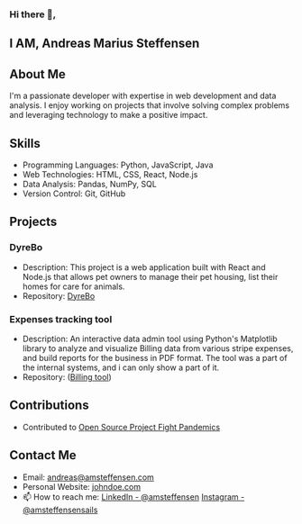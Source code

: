 ### Hi there 👋,

## I AM, Andreas Marius Steffensen

## About Me

I'm a passionate developer with expertise in web development and data analysis. I enjoy working on projects that involve solving complex problems and leveraging technology to make a positive impact.

## Skills

- Programming Languages: Python, JavaScript, Java
- Web Technologies: HTML, CSS, React, Node.js
- Data Analysis: Pandas, NumPy, SQL
- Version Control: Git, GitHub

## Projects

### DyreBo

- Description: This project is a web application built with React and Node.js that allows pet owners to manage their pet housing, list their homes for care for animals.
- Repository: [DyreBo](https://github.com/amsteffensen/dyrebo)

### Expenses tracking tool

- Description: An interactive data admin tool using Python's Matplotlib library to analyze and visualize Billing data from various stripe expenses, and build reports for the business in PDF format. The tool was a part of the internal systems, and i can only show a part of it.
- Repository: ([Billing tool](https://github.com/AMSteffensen/python-datascience))

## Contributions

- Contributed to [Open Source Project Fight Pandemics](https://github.com/ightPandemics/)

## Contact Me

- Email: andreas@amsteffensen.com
- Personal Website: [johndoe.com](https://www.amsteffensen.com)
-  📫 How to reach me: [LinkedIn - @amsteffensen](https://www.linkedin.com/in/amsteffensen/) 
[Instagram - @amsteffensensails](https://www.instagram.com/amsteffensensails/)

